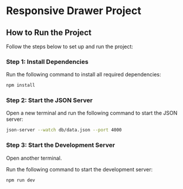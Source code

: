

# Responsive Drawer Project

## How to Run the Project

Follow the steps below to set up and run the project:

### Step 1: Install Dependencies

Run the following command to install all required dependencies:

```bash 
npm install
```
### Step 2: Start the JSON Server
Open a new terminal and run the following command to start the JSON server:
```bash 
json-server --watch db/data.json --port 4000
```

### Step 3: Start the Development Server
Open another terminal.

Run the following command to start the development server:
```bash 
npm run dev
```
